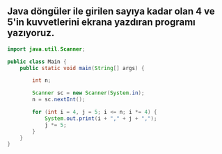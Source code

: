 ## Java döngüler ile girilen sayıya kadar olan 4 ve 5'in kuvvetlerini ekrana yazdıran programı yazıyoruz.
```java
import java.util.Scanner;

public class Main {
    public static void main(String[] args) {

        int n;

        Scanner sc = new Scanner(System.in);
        n = sc.nextInt();

        for (int i = 4, j = 5; i <= n; i *= 4) {
            System.out.print(i + "," + j + ",");
            j *= 5;
        }
    }
}
